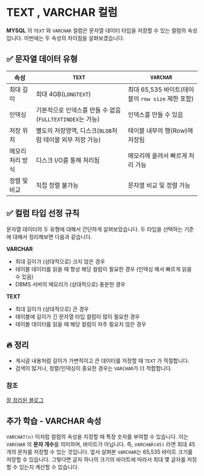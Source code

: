 # TEXT , VARCHAR 컬럼
**MYSQL** 의 `TEXT` 와 `VARCHAR` 컬럼은 문자열 데이터 타입을 저장할 수 있는 컬럼의 속성입니다. 이번에는 두 속성의 차이점을 살펴보겠습니다. 

## ✅ 문자열 데이터 유형
|속성|`TEXT`|`VARCHAR`|
|---|---|---|
|최대 길이| 최대 4GB(`LONGTEXT`)|최대 65,535 바이트(테이블의 `row size` 제한 포함)|
|인덱싱|기본적으로 인덱스를 만들 수 없음(`FULLTEXTINDEX`는 가능) | 인덱스를 만들 수 있음|
|저장 위치| 별도의 저장영역, 디스크(`BLOB`처럼 테이블 외부 저장 가능) | 테이블 내부의 행(Row)에 저장됨|
|메모리 처리 방식|디스크 I/O를 통해 처리됨|메모리에 올려서 빠르게 처리 가능|
|정렬 및 비교|직접 정렬 불가능|문자열 비교 및 정렬 가능|


## ✅ 컬럼 타입 선정 규칙
문자열 데이터의 두 유형에 대해서 간단하게 살펴보았습니다. 두 타입을 선택하는 기준에 대해서 정리해보면 다음과 같습니다.

**VARCHAR**
- 최대 길이가 (상대적으로) 크지 않은 경우
- 테이블 데이터를 읽을 때 항상 해당 컬럼이 필요한 경우 (인덱싱 해서 빠르게 읽을 수 있음)
- DBMS 서버의 메모리가 (상대적으로) 충분한 경우

**TEXT**
- 최대 길이가 (상대적으로) 큰 경우
- 테이블에 길이가 긴 문자열 타입 컬럼이 많이 필요한 경우
- 테이블 데이터를 읽을 때 해당 컬럼이 자주 필요치 않은 경우

## 🔥 정리
- 게시글 내용처럼 길이가 가변적이고 큰 데이터를 저장할 때 `TEXT` 가 적절합니다.
- 검색이 많거나, 정렬/인덱싱이 중요한 경우는 `VARCHAR`가 더 적합합니다.

### 참조
[잘 정리된 블로그](https://medium.com/daangn/varchar-vs-text-230a718a22a1)

## 추가 학습 - VARCHAR 속성
`VARCHAT(n)` 이처럼 컬럼의 속성을 지정할 때 특정 숫자를 부여할 수 있습니다. 이는 `VARCHAR` 의 **문자 개수**를 의미하며, 바이트가 아닙니다. 즉, `VARCHAR(45)` 라면 최대 45개의 문자를 저장할 수 있는 것입니다. 앞서 살펴본 `VARCHAR`는 65,535 바이트 크기를 저장할 수 있습니다. 그렇다면 글자 하나의 크기의  바이트에 따라서 최대 몇 글자를 저장할 수 있는지 계산할 수 있습니다.
